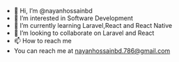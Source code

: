 - 👋 Hi, I’m @nayanhossainbd
- 👀 I’m interested in Software Development 
- 🌱 I’m currently learning Laravel,React and React Native
- 💞️ I’m looking to collaborate on Laravel and React 
- 📫 How to reach me 
- You can reach me at nayanhossainbd.786@gmail.com

<!---
nayanhossainbd/nayanhossainbd is a ✨ special ✨ repository because its `README.md` (this file) appears on your GitHub profile.
You can click the Preview link to take a look at your changes.
--->

